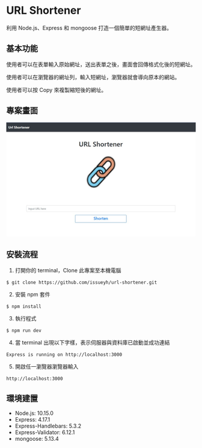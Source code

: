 # URL Shortener
利用 Node.js、Express 和 mongoose 打造一個簡單的短網址產生器。

## 基本功能
使用者可以在表單輸入原始網址，送出表單之後，畫面會回傳格式化後的短網址。

使用者可以在瀏覽器的網址列，輸入短網址，瀏覽器就會導向原本的網站。

使用者可以按 Copy 來複製縮短後的網址。

## 專案畫面
![img](https://github.com/issueyh/url-shortener/blob/main/public/img/url-shortener.jpg)

## 安裝流程
1. 打開你的 terminal，Clone 此專案至本機電腦
```
$ git clone https://github.com/issueyh/url-shortener.git
```
2. 安裝 npm 套件
```
$ npm install
```
3. 執行程式
```
$ npm run dev
```
4. 當 terminal 出現以下字樣，表示伺服器與資料庫已啟動並成功連結
```
Express is running on http://localhost:3000
```
5. 開啟任一瀏覽器瀏覽器輸入
```
http://localhost:3000
```

## 環境建置
* Node.js: 10.15.0
* Express: 4.17.1
* Express-Handlebars: 5.3.2
* Express-Validator: 6.12.1
* mongoose: 5.13.4